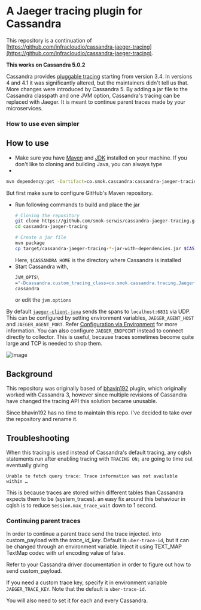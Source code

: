 # A Jaeger tracing plugin for Cassandra

This repository is a continuation of [https://github.com/infracloudio/cassandra-jaeger-tracing](https://github.com/infracloudio/cassandra-jaeger-tracing).

**This works on Cassandra 5.0.2**

Cassandra provides [pluggable tracing](https://web.archive.org/web/20160402125018/http://www.planetcassandra.org/blog/cassandra-3-4-release-overview/)
starting from version 3.4. In versions 4 and 4.1 it was significantly altered, but the maintainers
didn't tell us that. More changes were introduced by Cassandra 5. By adding a jar file to the Cassandra classpath and one JVM option, Cassandra's tracing can be
replaced with Jaeger. It is meant to continue parent traces made by your microservices.

### How to use even simpler

## How to use
- Make sure you have [Maven](https://maven.apache.org/) and
  [JDK](https://openjdk.java.net/) installed on your machine.
If you don't like to cloning and building Java, you can always type
-
```bash
mvn dependency:get -Dartifact=co.smok.cassandra:cassandra-jaeger-tracing:5.0.2
```
  But first make sure to configure GitHub's Maven repository. 
- Run following commands to build and place the jar
  ```sh
  # Cloning the repository
  git clone https://github.com/smok-serwis/cassandra-jaeger-tracing.git
  cd cassandra-jaeger-tracing

  # Create a jar file
  mvn package
  cp target/cassandra-jaeger-tracing-*-jar-with-dependencies.jar $CASSANDRA_HOME/lib/
  ```
  Here, `$CASSANDRA_HOME` is the directory where Cassandra is installed
- Start Cassandra with,
  ```sh
  JVM_OPTS\
  ="-Dcassandra.custom_tracing_class=co.smok.cassandra.tracing.JaegerTracing" \
  cassandra
  ```
  or edit the `jvm.options`

By default
[`jaeger-client-java`](https://github.com/jaegertracing/jaeger-client-java)
sends the spans to `localhost:6831` via UDP. This can be configured by
setting environment variables, `JAEGER_AGENT_HOST` and
`JAEGER_AGENT_PORT`. Refer [Configuration via
Environment](https://github.com/jaegertracing/jaeger-client-java/tree/master/jaeger-core#configuration-via-environment)
for more information.
You can also configure `JAEGER_ENDPOINT` instead to connect directly to collector. This is useful, because traces sometimes become quite large
and TCP is needed to shop them.

![image](https://github.com/user-attachments/assets/d73bf8c5-15fa-46fa-bcec-521721a7f1f3)

## Background

This repository was originally based of [bhavin192](https://github.com/infracloudio/cassandra-jaeger-tracing) plugin, 
which originally worked with Cassandra 3, however since multiple revisions of Cassandra have changed the tracing API this solution became unusable.

Since bhavin192 has no time to maintain this repo. I've decided to take over the repository and rename it.

## Troubleshooting

When this tracing is used instead of Cassandra's default tracing, any
cqlsh statements run after enabling tracing with `TRACING ON;` are
going to time out eventually giving

``` 
Unable to fetch query trace: Trace information was not available within …
```

This is because traces are stored within different tables than Cassandra expects them to be (system_traces).
an easy fix around this behaviour in cqlsh is to reduce
`Session.max_trace_wait` down to 1 second.

### Continuing parent traces

In order to continue a parent trace send the trace injected.
into custom_payload with the _trace_id_key_. Default is `uber-trace-id`, but it can be changed through an environment variable.
Inject it using TEXT_MAP TextMap codec with url encoding value of false.

Refer to your Cassandra driver documentation in order
to figure out how to send custom_payload.

If you need a custom trace key, specify it in environment
variable `JAEGER_TRACE_KEY`. Note that the default 
is `uber-trace-id`.

You will also need to set it for each and every Cassandra.
